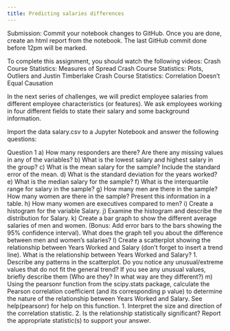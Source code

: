 ```yaml
---
title: Predicting salaries differences
---
```


Submission: Commit your notebook changes to GitHub. Once you are done, create an html report from the notebook. The last GitHub commit done before 12pm will be marked.

To complete this assignment, you should watch the following videos:
Crash Course Statistics: Measures of Spread
Crash Course Statistics: Plots, Outliers and Justin Timberlake
Crash Course Statistics: Correlation Doesn’t Equal Causation

In the next series of challenges, we will predict employee salaries from different employee characteristics (or features). We ask employees working in four different fields to state their salary and some background information.

Import the data salary.csv to a Jupyter Notebook and answer the following questions:

Question 1
a) How many responders are there? Are there any missing values in any of the variables?
b) What is the lowest salary and highest salary in the group?
c) What is the mean salary for the sample? Include the standard error of the mean.
d) What is the standard deviation for the years worked?
e) What is the median salary for the sample?
f) What is the interquartile range for salary in the sample?
g) How many men are there in the sample? How many women are there in the sample? Present this information in a table.
h) How many women are executives compared to men?
i) Create a histogram for the variable Salary.
j) Examine the histogram and describe the distribution for Salary.
k) Create a bar graph to show the different average salaries of men and women. (Bonus: Add error bars to the bars showing the 95% confidence interval). What does the graph tell you about the difference between men and women’s salaries?
l) Create a scatterplot showing the relationship between Years Worked and Salary (don’t forget to insert a trend line). What is the relationship between Years Worked and Salary? 1. Describe any patterns in the scatterplot. Do you notice any unusual/extreme values that do not fit the general trend? If you see any unusual values, briefly describe them (Who are they? In what way are they different?)
m) Using the pearsonr function from the scipy.stats package, calculate the Pearson correlation coefficient (and its corresponding p value) to determine the nature of the relationship between Years Worked and Salary. See help(pearsonr) for help on this function. 1. Interpret the size and direction of the correlation statistic. 2. Is the relationship statistically significant? Report the appropriate statistic(s) to support your answer.
